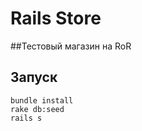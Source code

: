 # Rails Store

##Тестовый магазин на RoR

## Запуск

    bundle install
    rake db:seed
    rails s
